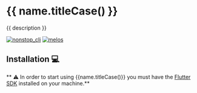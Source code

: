 # {{ name.titleCase() }}

{{ description }}

[![nonstop_cli](https://img.shields.io/badge/started%20with-nonstop_cli-166C4E.svg?style=flat-square)](https://pub.dev/packages/nonstop_cli)
[![melos](https://img.shields.io/badge/maintained%20with-melos-f700ff.svg?style=flat-square)](https://github.com/invertase/melos)

## Installation 💻

** ⚠️ In order to start using {{name.titleCase()}} you must have the [Flutter SDK][flutter_install_link] installed on your machine.**

[flutter_install_link]: https://docs.flutter.dev/get-started/install